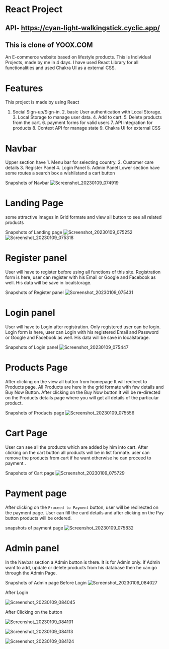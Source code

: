 # React Project
## API- https://cyan-light-walkingstick.cyclic.app/
## This is clone of YOOX.COM 
An E-commerce website based on lifestyle products. This is Individual Projects, made by me in 4 days. I have used React Library for all functionalities and used Chakra UI as a external CSS.

# Features 
This project is made by using React
1. Social Sign-up/Sign-in. 2. basic User authentication with Local Storage. 3. Local Storage to manage user data. 4. Add to cart. 5. Delete products from the cart. 6. payment forms for valid users 7. API integration for products 8. Context API for manage state 9. Chakra UI for external CSS

# Navbar 
Upper section have 1. Menu bar for selecting country. 2. Customer care details 3. Register Panel 4. Login Panel 5. Admin Panel
Lower section have some routes a search box a wishlistand a cart button 

 Snapshots of Navbar
![Screenshot_20230109_074919](https://user-images.githubusercontent.com/103635770/211332793-1b301897-ac2b-4171-a3d4-0da4b1d64d7f.png)

# Landing Page
some attractive images in Grid formate and view all button to see all related products 

Snapshots of Landing page
![Screenshot_20230109_075252](https://user-images.githubusercontent.com/103635770/211335007-a2052a1c-2a6c-43f1-a957-f884383ded6c.png)
![Screenshot_20230109_075318](https://user-images.githubusercontent.com/103635770/211335045-1cd01f4e-372e-4ff9-b18e-c8bd2bd2335a.png)

# Register panel
User will have to register before using all functions of this site. Registration form is here, user can register with his Email or Google and Facebook as well. His data will be save in localstorage.

Snapshots of Register panel
![Screenshot_20230109_075431](https://user-images.githubusercontent.com/103635770/211337430-a56880ad-77af-4bba-8210-beb0030d1c79.png)

# Login panel
User will have to Login after registration. Only registered user can be login. Login form is here, user can Login with his registered Email and Password or Google and Facebook as well. His data will be save in localstorage.

Snapshots of Login panel
![Screenshot_20230109_075447](https://user-images.githubusercontent.com/103635770/211338030-f007e4e0-17f3-4572-b83c-dbee0d6f9e0c.png)


# Products Page
After clicking on the view all button from homepage It will redirect to Products page. All Products are here in the grid formate with few details and Buy Now Button. After clicking on the Buy Now button It will be re-directed on the Products details page where you will get all details of the particular product.

Snapshots of Products page
![Screenshot_20230109_075556](https://user-images.githubusercontent.com/103635770/211336168-53d40263-39d3-456e-a847-ed9442e74e2c.png)

# Cart Page
User can see all the products which are added by him into cart. After clicking on the cart button all products will be in list formate. user can remove the products from cart if he want otherwise he can proceed to payment .

Snapshots of Cart page
![Screenshot_20230109_075729](https://user-images.githubusercontent.com/103635770/211339104-d19233c5-d744-4279-be3f-38be5fe24d27.png)

# Payment page
After clicking on the `Proceed to Payment` button, user will be redirected on the payment page. User can fill the card details and after clicking on the Pay button products will be ordered.

snapshots of payment page
![Screenshot_20230109_075832](https://user-images.githubusercontent.com/103635770/211339950-942d8db6-d699-467c-a35d-bc0dd7c43e4d.png)

# Admin panel
In the Navbar section a Admin button is there. It is for Admin only. If Admin want to add, update or delete products from his database then he can go through the Admin Page. 

Snapshots of Admin page
Before Login
![Screenshot_20230109_084027](https://user-images.githubusercontent.com/103635770/211340979-dea2775f-1f72-47d6-8945-58c0319339da.png)

After Login

![Screenshot_20230109_084045](https://user-images.githubusercontent.com/103635770/211341039-8ff890ef-19e9-4446-bc0a-c5250b3a8b1c.png)

After Clicking on the button


![Screenshot_20230109_084101](https://user-images.githubusercontent.com/103635770/211341129-4ee71dfb-fa3a-4d13-a793-22d816a7c84a.png)


![Screenshot_20230109_084113](https://user-images.githubusercontent.com/103635770/211341161-548c556b-0d81-4b13-9a76-e2ee8b16258b.png)


![Screenshot_20230109_084124](https://user-images.githubusercontent.com/103635770/211341188-8b569656-9f16-465b-8b81-73200f5e0be7.png)
